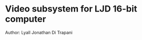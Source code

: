 Video subsystem for LJD 16-bit computer
=======================================

Author:  Lyall Jonathan Di Trapani


